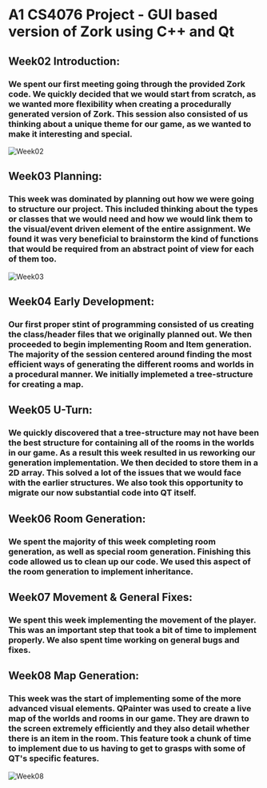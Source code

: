 # A1 CS4076 Project - GUI based version of Zork using C++ and Qt
## Week02 Introduction:
### We spent our first meeting going through the provided Zork code. We quickly decided that we would start from scratch, as we wanted more flexibility when creating a procedurally generated version of Zork. This session also consisted of us thinking about a unique theme for our game, as we wanted to make it interesting and special.
![Week02](https://imgur.com/7wAzE4A.png)
## Week03 Planning:
### This week was dominated by planning out how we were going to structure our project. This included thinking about the types or classes that we would need and how we would link them to the visual/event driven element of the entire assignment. We found it was very beneficial to brainstorm the kind of functions that would be required from an abstract point of view for each of them too.
![Week03](https://i.imgur.com/vZ53wT7.png)
## Week04 Early Development:
### Our first proper stint of programming consisted of us creating the class/header files that we originally planned out. We then proceeded to begin implementing Room and Item generation. The majority of the session centered around finding the most efficient ways of generating the different rooms and worlds in a procedural manner. We initially implemeted a tree-structure for creating a map.
## Week05 U-Turn:
### We quickly discovered that a tree-structure may not have been the best structure for containing all of the rooms in the worlds in our game. As a result this week resulted in us reworking our generation implementation. We then decided to store them in a 2D array. This solved a lot of the issues that we would face with the earlier structures. We also took this opportunity to migrate our now substantial code into QT itself.
## Week06 Room Generation:
### We spent the majority of this week completing room generation, as well as special room generation. Finishing this code allowed us to clean up our code. We used this aspect of the room generation to implement inheritance.
## Week07 Movement & General Fixes:
### We spent this week implementing the movement of the player. This was an important step that took a bit of time to implement properly. We also spent time working on general bugs and fixes.
## Week08 Map Generation:
### This week was the start of implementing some of the more advanced visual elements. QPainter was used to create a live map of the worlds and rooms in our game. They are drawn to the screen extremely efficiently and they also detail whether there is an item in the room. This feature took a chunk of time to implement due to us having to get to grasps with some of QT's specific features.
![Week08](https://i.imgur.com/vlhjVwN.png)
